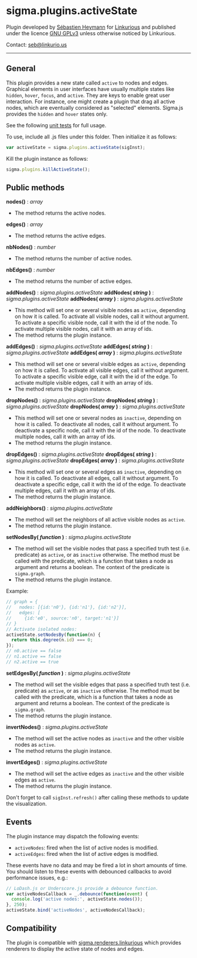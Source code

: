 sigma.plugins.activeState
==================

Plugin developed by [Sébastien Heymann](https://github.com/sheymann) for [Linkurious](https://github.com/Linkurious) and published under the licence [GNU GPLv3](LICENSE) unless otherwise noticed by Linkurious.

Contact: seb@linkurio.us

---
## General
This plugin provides a new state called `active` to nodes and edges. Graphical elements in user interfaces have usually multiple states like `hidden`, `hover`, `focus`, and `active`. They are keys to enable great user interaction. For instance, one might create a plugin that drag all active nodes, which are eventually considered as "selected" elements. Sigma.js provides the `hidden` and `hover` states only.

See the following [unit tests](../../test/unit.plugins.activeState.js) for full usage.

To use, include all .js files under this folder. Then initialize it as follows:

````javascript
var activeState = sigma.plugins.activeState(sigInst);
````

Kill the plugin instance as follows:

````javascript
sigma.plugins.killActiveState();
````

## Public methods

**nodes()** : *array*
 * The method returns the active nodes.

**edges()** : *array*
 * The method returns the active edges.

**nbNodes()** : *number*
 * The method returns the number of active nodes.

**nbEdges()** : *number*
 * The method returns the number of active edges.

**addNodes()** : *sigma.plugins.activeState*
**addNodes( *string* )** : *sigma.plugins.activeState*
**addNodes( *array* )** : *sigma.plugins.activeState*
 * This method will set one or several visible nodes as `active`, depending on how it is called. To activate all visible nodes, call it without argument. To activate a specific visible node, call it with the id of the node. To activate multiple visible nodes, call it with an array of ids.
 * The method returns the plugin instance.

**addEdges()** : *sigma.plugins.activeState*
**addEdges( *string* )** : *sigma.plugins.activeState*
**addEdges( *array* )** : *sigma.plugins.activeState*
 * This method will set one or several visible edges as `active`, depending on how it is called. To activate all visible edges, call it without argument. To activate a specific visible edge, call it with the id of the edge. To activate multiple visible edges, call it with an array of ids.
 * The method returns the plugin instance.

**dropNodes()** : *sigma.plugins.activeState*
**dropNodes( *string* )** : *sigma.plugins.activeState*
**dropNodes( *array* )** : *sigma.plugins.activeState*
 * This method will set one or several nodes as `inactive`, depending on how it is called. To deactivate all nodes, call it without argument. To deactivate a specific node, call it with the id of the node. To deactivate multiple nodes, call it with an array of ids.
 * The method returns the plugin instance.

**dropEdges()** : *sigma.plugins.activeState*
**dropEdges( *string* )** : *sigma.plugins.activeState*
**dropEdges( *array* )** : *sigma.plugins.activeState*
 * This method will set one or several edges as `inactive`, depending on how it is called. To deactivate all edges, call it without argument. To deactivate a specific edge, call it with the id of the edge. To deactivate multiple edges, call it with an array of ids.
 * The method returns the plugin instance.

**addNeighbors()** : *sigma.plugins.activeState*
 * The method will set the neighbors of all active visible nodes as `active`.
 * The method returns the plugin instance.

**setNodesBy( *function* )** : *sigma.plugins.activeState*
 * The method will set the visible nodes that pass a specified truth test (i.e. predicate) as `active`, or as `inactive` otherwise. The method must be called with the predicate, which is a function that takes a node as argument and returns a boolean. The context of the predicate is ``sigma.graph``.
 * The method returns the plugin instance.

Example:

````javascript
// graph = {
//   nodes: [{id:'n0'}, {id:'n1'}, {id:'n2'}], 
//   edges: [
//     {id:'e0', source:'n0', target:'n1'}]
// }
// Activate isolated nodes:
activeState.setNodesBy(function(n) {
  return this.degree(n.id) === 0;
});
// n0.active == false
// n1.active == false
// n2.active == true
````

**setEdgesBy( *function* )** : *sigma.plugins.activeState*
 * The method will set the visible edges that pass a specified truth test (i.e. predicate) as `active`, or as `inactive` otherwise. The method must be called with the predicate, which is a function that takes a node as argument and returns a boolean. The context of the predicate is ``sigma.graph``.
 * The method returns the plugin instance.

**invertNodes()** : *sigma.plugins.activeState*
 * The method will set the active nodes as `inactive` and the other visible nodes as `active`.
 * The method returns the plugin instance.

**invertEdges()** : *sigma.plugins.activeState*
 * The method will set the active edges as `inactive` and the other visible edges as `active`.
 * The method returns the plugin instance.

Don't forget to call `sigInst.refresh()` after calling these methods to update the visualization.

## Events

The plugin instance may dispatch the following events:
- `activeNodes`: fired when the list of active nodes is modified.
- `activeEdges`: fired when the list of active edges is modified.

These events have no data and may be fired a lot in short amounts of time. You should listen to these events with debounced callbacks to avoid performance issues, e.g.:

````javascript
// LoDash.js or Underscore.js provide a debounce function.
var activeNodesCallback = _.debounce(function(event) {
  console.log('active nodes:', activeState.nodes());
}, 250);
activeState.bind('activeNodes', activeNodesCallback);
````

## Compatibility

The plugin is compatible with [sigma.renderers.linkurious](../sigma.renderers.linkurious) which provides renderers to display the active state of nodes and edges.
